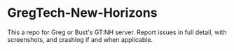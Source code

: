 # GregTech-New-Horizons
This a repo for Greg or Bust's GT:NH server. Report issues in full detail, with screenshots, and crashlog if and when applicable. 
